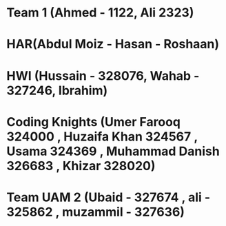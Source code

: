 # Team 1 (Ahmed - 1122, Ali 2323)
# HAR(Abdul Moiz - Hasan - Roshaan)
# HWI (Hussain - 328076, Wahab - 327246, Ibrahim)
# Coding Knights (Umer Farooq 324000 , Huzaifa Khan 324567 , Usama 324369 , Muhammad Danish 326683 , Khizar 328020)
# Team UAM  2 (Ubaid - 327674 , ali - 325862 , muzammil - 327636)














